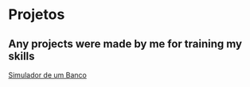 # Projetos
<h2>Any projects were made by me for training my skills</h2>
<p>
    <a href="PHP/index.php">Simulador de um Banco</a>
</p>

